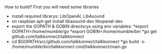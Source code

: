 How to build? First you will need some libraries 
* install required librarys: LibOpenAl, LibAsound
* on raspbian apt-get install libasound-dev libopenal-dev
* export the GOPATH & GOBIN directorys using env variables:
*export GOPATH=/home/mumble/go
*export GOBIN=/home/mumble/bin
*go get github.com/talkkonnect/talkkonnect
* cd $GOPATH/src/github.com/talkkonnect/talkkonnect
*go build -o /home/mumble/bin/talkkonnect cmd/talkkonnect/main.go
